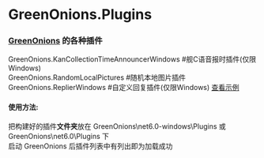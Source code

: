# GreenOnions.Plugins
### [GreenOnions](https://github.com/Alex1911-Jiang/GreenOnions) 的各种插件

GreenOnions.KanCollectionTimeAnnouncerWindows #舰C语音报时插件(仅限Windows)<br>
GreenOnions.RandomLocalPictures #随机本地图片插件<br>
GreenOnions.ReplierWindows #自定义回复插件(仅限Windows) [查看示例](https://github.com/Alex1911-Jiang/GreenOnions.Plugins/tree/main/GreenOnions.ReplierWindows)<br>

#### 使用方法:
把构建好的插件**文件夹**放在 GreenOnions\net6.0-windows\Plugins 或 GreenOnions\net6.0\Plugins 下<br>
启动 GreenOnions 后插件列表中有列出即为加载成功<br>
